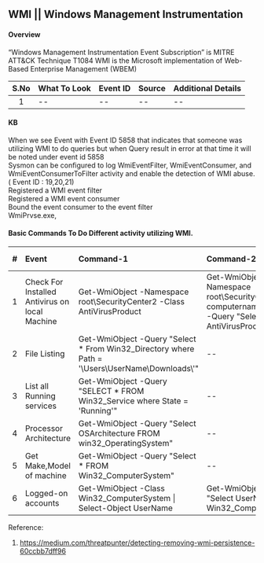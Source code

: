 ## WMI || Windows Management Instrumentation

#### Overview
“Windows Management Instrumentation Event Subscription” is MITRE ATT&CK Technique T1084
WMI is the Microsoft implementation of Web-Based Enterprise Management (WBEM)
</br>

|S.No|What To Look|Event ID|Source|Additional Details|
|:-----:|:----------------|:---------|:--------------------|:--------------------|
|1|--|--|--|--|




#### KB
When we see Event with Event ID 5858 that indicates that someone was utilizing WMI to do queries but when Query result in error at that time it will be noted under event id 5858 </br>
Sysmon can be configured to log WmiEventFilter, WmiEventConsumer, and WmiEventConsumerToFilter activity and enable the detection of WMI abuse. ( Event ID : 19,20,21) </br>
Registered a WMI event filter</br>
Registered a WMI event consumer</br>
Bound the event consumer to the event filter</br>
WmiPrvse.exe,

#### Basic Commands To Do Different activity utilizing WMI.
|#|Event|Command-1|Command-2|Additional Details|
|:-----:|:----------------|:---------|:--------------------|:--------------------|
|1|Check For Installed Antivirus on local Machine|Get-WmiObject -Namespace root\SecurityCenter2 -Class AntiVirusProduct|Get-WmiObject -Namespace root\SecurityCenter2 -computername localhost -Query \"Select \* from AntiVirusProduct\"|--|
|2|File Listing|Get-WmiObject -Query \"Select \* From Win32_Directory where Path = \'\\Users\\UserName\\Downloads\\\'"|--|--|
|3|List all Running services| Get-WmiObject -Query \"SELECT \* FROM Win32_Service where State = \'Running\'\"|--|--|
|4|Processor Architecture| Get-WmiObject -Query \"Select OSArchitecture FROM win32_OperatingSystem\"|--|--|
|5|Get Make,Model of machine| Get-WmiObject -Query \"Select \* FROM Win32_ComputerSystem\"|--|--|
|6|Logged-on accounts| Get-WmiObject -Class Win32_ComputerSystem \\| Select-Object UserName| Get-WmiObject -Query "Select UserName FROM Win32_ComputerSystem"|--|

Reference:</br>
1. https://medium.com/threatpunter/detecting-removing-wmi-persistence-60ccbb7dff96

